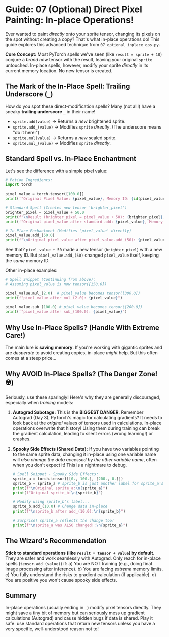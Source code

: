 # Guide: 07 (Optional) Direct Pixel Painting: In-place Operations!

Ever wanted to paint _directly_ onto your sprite tensor, changing its pixels on the spot without creating a copy? That's what in-place operations do! This guide explores this advanced technique from `07_optional_inplace_ops.py`.

**Core Concept:** Most PyTorch spells we've seen (like `result = sprite + 10`) conjure a _brand new_ tensor with the result, leaving your original `sprite` untouched. In-place spells, however, modify your sprite _directly_ in its current memory location. No new tensor is created.

## The Mark of the In-Place Spell: Trailing Underscore (`_`)

How do you spot these direct-modification spells? Many (not all!) have a sneaky **trailing underscore** `_` in their name!

- `sprite.add(value)` -> Returns a _new_ brightened sprite.
- `sprite.add_(value)` -> Modifies `sprite` _directly_. (The underscore means "do it here!")
- `sprite.mul(value)` -> Returns a _new_ scaled sprite.
- `sprite.mul_(value)` -> Modifies `sprite` _directly_.

## Standard Spell vs. In-Place Enchantment

Let's see the difference with a simple pixel value:

```python
# Potion Ingredients:
import torch

pixel_value = torch.tensor([100.0])
print(f"Original Pixel Value: {pixel_value}, Memory ID: {id(pixel_value)}")

# Standard Spell (Creates new tensor 'brighter_pixel')
brighter_pixel = pixel_value + 50.0
print(f"\nResult (brighter_pixel = pixel_value + 50): {brighter_pixel}, Memory ID: {id(brighter_pixel)}") # New ID!
print(f"Original pixel_value after standard add: {pixel_value}, Memory ID: {id(pixel_value)}") # Unchanged, same ID!

# In-Place Enchantment (Modifies 'pixel_value' directly)
pixel_value.add_(50.0)
print(f"\nOriginal pixel_value after pixel_value.add_(50): {pixel_value}, Memory ID: {id(pixel_value)}") # Changed, but SAME ID!
```

See that? `pixel_value + 50` made a new tensor (`brighter_pixel`) with a new memory ID. But `pixel_value.add_(50)` changed `pixel_value` itself, keeping the _same_ memory ID.

Other in-place examples:

```python
# Spell Snippet (Continuing from above):
# Assuming pixel_value is now tensor([150.0])

pixel_value.mul_(2.0)  # pixel_value becomes tensor([300.0])
print(f"pixel_value after mul_(2.0): {pixel_value}")

pixel_value.sub_(100.0) # pixel_value becomes tensor([200.0])
print(f"pixel_value after sub_(100.0): {pixel_value}")
```

## Why Use In-Place Spells? (Handle With Extreme Care!)

The main lure is **saving memory**. If you're working with gigantic sprites and are _desperate_ to avoid creating copies, in-place _might_ help. But this often comes at a steep price...

## Why AVOID In-Place Spells? (The Danger Zone! ☢️)

Seriously, use these sparingly! Here's why they are generally discouraged, especially when _training_ models:

1.  **Autograd Sabotage:** This is the **BIGGEST DANGER**. Remember Autograd (Day 3), PyTorch's magic for calculating gradients? It needs to look back at the _original_ values of tensors used in calculations. In-place operations overwrite that history! Using them during training can break the gradient calculation, leading to silent errors (wrong learning!) or crashes.

2.  **Spooky Side Effects (Shared Data):** If you have two variables pointing to the same sprite data, changing it in-place using one variable name will _also change the data accessed by the other variable name_, often when you don't expect it! This is a nightmare to debug.

    ```python
    # Spell Snippet - Spooky Side Effects:
    sprite_a = torch.tensor([[0., 100.], [200., 0.]])
    sprite_b = sprite_a # sprite_b is just another label for sprite_a's data
    print(f"\nOriginal sprite_a:\n{sprite_a}")
    print(f"Original sprite_b:\n{sprite_b}")

    # Modify using sprite_b's label...
    sprite_b.add_(10.0) # Change data in-place
    print(f"\nsprite_b after add_(10.0):\n{sprite_b}")

    # Surprise! sprite_a reflects the change too!
    print(f"\nsprite_a was ALSO changed!:\n{sprite_a}")
    ```

## The Wizard's Recommendation

**Stick to standard operations (like `result = tensor + value`) by default.** They are safer and work seamlessly with Autograd. Only reach for in-place spells (`tensor.add_(value)`) if:
a) You are NOT training (e.g., doing final image processing after inference).
b) You are facing _extreme_ memory limits.
c) You fully understand the risks to gradient calculation (if applicable).
d) You are positive you won't cause spooky side effects.

## Summary

In-place operations (usually ending in `_`) modify pixel tensors directly. They might save a tiny bit of memory but can seriously mess up gradient calculations (Autograd) and cause hidden bugs if data is shared. Play it safe: use standard operations that return new tensors unless you have a very specific, well-understood reason not to!
